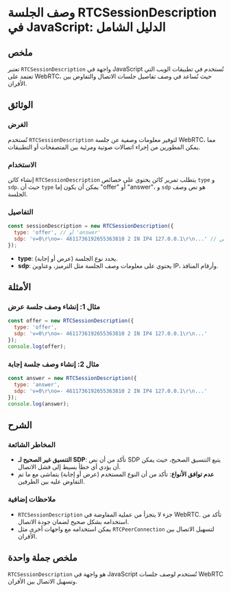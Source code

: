 <!--
Meta Description: # وصف الجلسة RTCSessionDescription في JavaScript: الدليل الشامل ## ملخص تعتبر `RTCSessionDescription` واجهة في JavaScript تُستخدم في تطبيقات الويب الت...
Meta Keywords: rtcsessiondescription, sdp, وصف, javascript, type
-->

# وصف الجلسة RTCSessionDescription في JavaScript: الدليل الشامل

## ملخص
تعتبر `RTCSessionDescription` واجهة في JavaScript تُستخدم في تطبيقات الويب التي تعتمد على WebRTC، حيث تُساعد في وصف تفاصيل جلسات الاتصال والتفاوض بين الأقران.

## الوثائق
### الغرض
تُستخدم `RTCSessionDescription` لتوفير معلومات وصفية عن جلسة WebRTC، مما يمكن المطورين من إجراء اتصالات صوتية ومرئية بين المتصفحات أو التطبيقات.

### الاستخدام
إنشاء كائن `RTCSessionDescription` يتطلب تمرير كائن يحتوي على خصائص `type` و `sdp`. حيث أن `type` يمكن أن يكون إما "offer" أو "answer"، و `sdp` هو نص وصف الجلسة.

### التفاصيل
```javascript
const sessionDescription = new RTCSessionDescription({
  type: 'offer', // أو 'answer'
  sdp: 'v=0\r\no=- 4611736192655363810 2 IN IP4 127.0.0.1\r\n...' // نص SDP
});
```

- **type**: يحدد نوع الجلسة (عرض أو إجابة).
- **sdp**: يحتوي على معلومات وصف الجلسة مثل الترميز، وعناوين IP، وأرقام المنافذ.

## الأمثلة
### مثال 1: إنشاء وصف جلسة عرض
```javascript
const offer = new RTCSessionDescription({
  type: 'offer',
  sdp: 'v=0\r\no=- 4611736192655363810 2 IN IP4 127.0.0.1\r\n...'
});
console.log(offer);
```

### مثال 2: إنشاء وصف جلسة إجابة
```javascript
const answer = new RTCSessionDescription({
  type: 'answer',
  sdp: 'v=0\r\no=- 4611736192655363810 2 IN IP4 127.0.0.1\r\n...'
});
console.log(answer);
```

## الشرح
### المخاطر الشائعة
- **التنسيق غير الصحيح لـ SDP**: تأكد من أن نص SDP يتبع التنسيق الصحيح، حيث يمكن أن يؤدي أي خطأ بسيط إلى فشل الاتصال.
- **عدم توافق الأنواع**: تأكد من أن النوع المستخدم (عرض أو إجابة) يتماشى مع ما تم التفاوض عليه بين الطرفين.

### ملاحظات إضافية
- `RTCSessionDescription` جزء لا يتجزأ من عملية المفاوضة في WebRTC. تأكد من استخدامه بشكل صحيح لضمان جودة الاتصال.
- يمكن استخدامه مع واجهات أخرى مثل `RTCPeerConnection` لتسهيل الاتصال بين الأقران.

## ملخص جملة واحدة
`RTCSessionDescription` هو واجهة في JavaScript تُستخدم لوصف جلسات WebRTC وتسهيل الاتصال بين الأقران.
